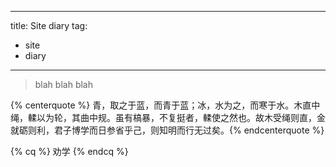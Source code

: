 
---
title: Site diary 
tag:
   - site
   - diary
---

<blockquote class="blockquote-center">blah blah blah</blockquote>

{% centerquote %} 青，取之于蓝，而青于蓝；冰，水为之，而寒于水。木直中绳，輮以为轮，其曲中规。虽有槁暴，不复挺者，輮使之然也。故木受绳则直，金就砺则利，君子博学而日参省乎己，则知明而行无过矣。{% endcenterquote %}


{% cq %} 劝学 {% endcq %}
